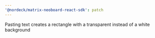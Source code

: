 ```yaml
---
'@nordeck/matrix-neoboard-react-sdk': patch
---
```


Pasting text creates a rectangle with a transparent instead of a white background
